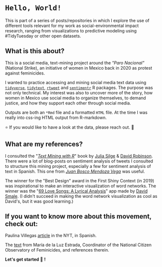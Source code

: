 # `Hello, World!`

This is part of a series of posts/repositories in which I explore the use of different tools relevant for my work as social-environmental impact research, ranging from visualizations to predictive modeling using \#TidyTuesday or other open datasets.

## What is this about?

This is a social media, text-mining project around the *"Paro Nacional"* (National Strike), an initiative of women in Mexico back in 2020 as protest against feminicides.

I wanted to practice accessing and mining social media text data using [`tidyverse`](https://www.tidyverse.org/), [`tidytext`](https://www.tidytextmining.com/), [`rtweet`](https://github.com/ropensci/rtweet) and [`sentimentr`](https://github.com/trinker/sentimentr) R packages. The purpose was not only technical. My interest was also to uncover more of the story, how women in Mexico use social media to organize themselves, to demand justice, and how they support each other through social media.

Outputs are both an `*Rmd` file and a formatted `HTML` file. At the time I was really into css-ing HTML output from R-markdown.

⭐ If you would like to have a look at the data, please reach out. 🤝

## What are my references?

I consulted the "[*Text Mining with R*](https://www.tidytextmining.com/)" book by [Julia Silge](https://github.com/juliasilge) & [David Robinson](http://varianceexplained.org/). There were a lot of blog-posts on sentiment analysis of tweets I consulted to structure this mining project, especially a few for sentiment analysis of text in Spanish. This one from [*Juan Bosco Mendoza Vega*](https://rpubs.com/jboscomendoza/analisis_sentimientos_lexico_afinn) was useful.

The winner for the "Best Design" award in the First Shiny Context (in 2019) was inspirational to make an interactive visualization of word networks. The winner was the "[69 Love Songs: A Lyrical Analysis](https://committedtotape.shinyapps.io/sixtyninelovesongs/)" app made by [David Smale](https://community.rstudio.com/u/committedtotape/). (I didn't succeed in making the word network visualization as cool as David's, but it was good learning.)

## If you want to know more about this movement, check out:

Paulina Villegas [article](https://www.nytimes.com/es/2020/03/10/espanol/mexico-paro-mujeres-protestas.html) in the NYT, in Spanish.

The [text](https://www.cndh.org.mx/noticia/paro-nacional-de-mujeres-contra-la-violencia-la-mujer-y-los-feminicidios#:~:text=El%2006%20de%20marzo%20de,poblaci%C3%B3n%20femenina%20en%20las%20esferas) from María de la Luz Estrada, Coordinator of the National Citizen Observatory of Feminicides, and references therein.

**Let's get started** 🦄 **!**
